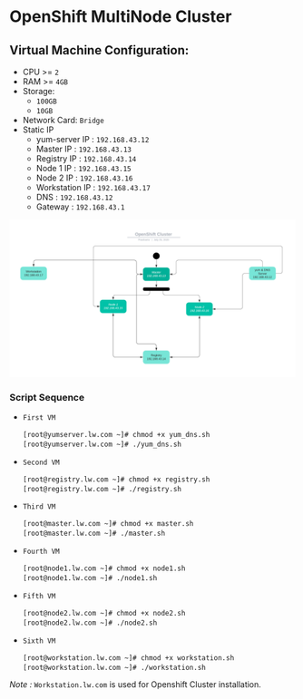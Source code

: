 OpenShift MultiNode Cluster
===========================

Virtual Machine Configuration:
------------------------------

* CPU >= `2`
* RAM >= `4GB`
* Storage:
    * `100GB` 
    * `10GB`
* Network Card: `Bridge`
* Static IP
    * yum-server IP : `192.168.43.12`
    * Master IP : `192.168.43.13`
    * Registry IP : `192.168.43.14`
    * Node 1 IP : `192.168.43.15`
    * Node 2 IP : `192.168.43.16`
    * Workstation IP : `192.168.43.17`
    * DNS : `192.168.43.12`
    * Gateway : `192.168.43.1`



![alt text](https://raw.githubusercontent.com/29prashanto/OpenShift_Multinode_Cluster/master/OpenShift%20Multinode%20%20Cluster.png "OpenShift Cluster")

### Script Sequence
* `First VM`
  ``` sh
  [root@yumserver.lw.com ~]# chmod +x yum_dns.sh
  [root@yumserver.lw.com ~]# ./yum_dns.sh
  ```
* `Second VM`
  ``` sh
  [root@registry.lw.com ~]# chmod +x registry.sh
  [root@registry.lw.com ~]# ./registry.sh
  ```
* `Third VM`
  ``` sh
  [root@master.lw.com ~]# chmod +x master.sh
  [root@master.lw.com ~]# ./master.sh
  ```
* `Fourth VM`
  ``` sh
  [root@node1.lw.com ~]# chmod +x node1.sh
  [root@node1.lw.com ~]# ./node1.sh
  ```
* `Fifth VM`
  ``` sh
  [root@node2.lw.com ~]# chmod +x node2.sh
  [root@node2.lw.com ~]# ./node2.sh
  ```
* `Sixth VM`
  ```sh
  [root@workstation.lw.com ~]# chmod +x workstation.sh
  [root@workstation.lw.com ~]# ./workstation.sh
  ```
*Note :* `Workstation.lw.com` is used for Openshift Cluster installation. 

